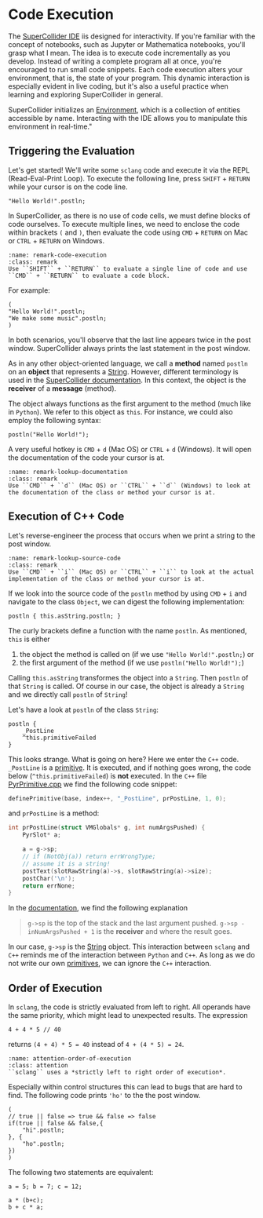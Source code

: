 # Code Execution

The [SuperCollider IDE](sec-scide) iis designed for interactivity. 
If you're familiar with the concept of notebooks, such as Jupyter or Mathematica notebooks, you'll grasp what I mean. 
The idea is to execute code incrementally as you develop. Instead of writing a complete program all at once, you're encouraged to run small code snippets. Each code execution alters your environment, that is, the state of your program. This dynamic interaction is especially evident in live coding, but it's also a useful practice when learning and exploring SuperCollider in general.

SuperCollider initializes an [Environment](https://doc.sccode.org/Classes/Environment.html), which is a collection of entities accessible by name. 
Interacting with the IDE allows you to manipulate this environment in real-time."

## Triggering the Evaluation

Let's get started! 
We'll write some ``sclang`` code and execute it via the REPL (Read-Eval-Print Loop). 
To execute the following line, press ``SHIFT`` + ``RETURN`` while your cursor is on the code line.

```isc
"Hello World!".postln;
```

In SuperCollider, as there is no use of code cells, we must define blocks of code ourselves.
To execute multiple lines, we need to enclose the code within brackets ``(`` and ``)``, then evaluate the code using ``CMD`` + ``RETURN`` on Mac or ``CTRL`` + ``RETURN`` on Windows.

```{admonition} Code Execution 
:name: remark-code-execution
:class: remark
Use ``SHIFT`` + ``RETURN`` to evaluate a single line of code and use ``CMD`` + ``RETURN`` to evaluate a code block.
```

For example:

```isc
(
"Hello World!".postln;
"We make some music".postln;
)
```

In both scenarios, you'll observe that the last line appears twice in the post window. 
SuperCollider always prints the last statement in the post window.

As in any other object-oriented language, we call a **method** named ``postln`` on an **object** that represents a [String](https://doc.sccode.org/Classes/String.html).
However, different terminology is used in the [SuperCollider documentation](https://doc.sccode.org/).
In this context, the object is the **receiver** of a **message** (method).

The object always functions as the first argument to the method (much like in ``Python``).
We refer to this object as ``this``.
For instance, we could also employ the following syntax:

```isc
postln("Hello World!");
```

A very useful hotkey is ``CMD`` + ``d`` (Mac OS) or ``CTRL`` + ``d`` (Windows).
It will open the documentation of the code your cursor is at.

```{admonition} Lookup Documentation
:name: remark-lookup-documentation
:class: remark
Use ``CMD`` + ``d`` (Mac OS) or ``CTRL`` + ``d`` (Windows) to look at the documentation of the class or method your cursor is at.
```

## Execution of C++ Code

Let's reverse-engineer the process that occurs when we print a string to the post window.

```{admonition} Lookup Source Code
:name: remark-lookup-source-code
:class: remark
Use ``CMD`` + ``i`` (Mac OS) or ``CTRL`` + ``i`` to look at the actual implementation of the class or method your cursor is at.
```

If we look into the source code of the ``postln`` method by using ``CMD`` + ``i`` and navigate to the class ``Object``, we can digest the following implementation:

```isc
postln { this.asString.postln; }
```

The curly brackets define a function with the name ``postln``.
As mentioned, ``this`` is either

1. the object the method is called on (if we use ``"Hello World!".postln;``) or
2. the first argument of the method (if we use ``postln("Hello World!");``)

Calling ``this.asString`` transformes the object into a ``String``.
Then ``postln`` of that ``String`` is called.
Of course in our case, the object is already a ``String`` and we directly call ``postln`` of ``String``!

Let's have a look at ``postln`` of the class ``String``:

```isc
postln {
    _PostLine
    ^this.primitiveFailed
}
```

This looks strange.
What is going on here?
Here we enter the ``C++`` code.
``_PostLine`` is a [primitive](https://doc.sccode.org/Guides/WritingPrimitives.html).
It is executed, and if nothing goes wrong, the code below (``^this.primitiveFailed``) is **not** executed.
In the ``C++`` file [PyrPrimitive.cpp](https://github.com/supercollider/supercollider/blob/18c4aad363c49f29e866f884f5ac5bd35969d828/lang/LangPrimSource/PyrPrimitive.cpp) we find the following code snippet:

```cpp
definePrimitive(base, index++, "_PostLine", prPostLine, 1, 0);
```

and ``prPostLine`` is a method:

```cpp
int prPostLine(struct VMGlobals* g, int numArgsPushed) {
    PyrSlot* a;

    a = g->sp;
    // if (NotObj(a)) return errWrongType;
    // assume it is a string!
    postText(slotRawString(a)->s, slotRawString(a)->size);
    postChar('\n');
    return errNone;
}
```

In the [documentation](https://doc.sccode.org/Guides/WritingPrimitives.html), we find the following explanation

>``g->sp`` is the top of the stack and the last argument pushed. 
``g->sp - inNumArgsPushed + 1`` is the **receiver** and where the result goes.

In our case, ``g->sp`` is the [String](https://doc.sccode.org/Classes/String.html) object.
This interaction between ``sclang`` and ``C++`` reminds me of the interaction between ``Python`` and ``C++``.
As long as we do not write our own [primitives](https://doc.sccode.org/Guides/WritingPrimitives.html), we can ignore the ``C++`` interaction.

## Order of Execution

In ``sclang``, the code is strictly evaluated from left to right.
All operands have the same priority, which might lead to unexpected results.
The expression

```isc
4 + 4 * 5 // 40
```

returns ``(4 + 4) * 5 = 40`` instead of ``4 + (4 * 5) = 24``.

```{admonition} Order of Execution 
:name: attention-order-of-execution
:class: attention
``sclang`` uses a *strictly left to right order of execution*.
```

Especially within control structures this can lead to bugs that are hard to find. 
The following code prints ``'ho'`` to the the post window.

```isc
(
// true || false => true && false => false
if(true || false && false,{
    "hi".postln;
}, {
    "ho".postln;
})
)
```

The following two statements are equivalent:

```isc
a = 5; b = 7; c = 12;

a * (b+c);
b + c * a;
```